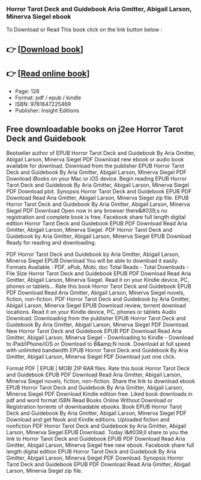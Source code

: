 ### Horror Tarot Deck and Guidebook Aria Gmitter, Abigail Larson, Minerva Siegel ebook

To Download or Read This book click on the link button below :

## 👉  [**[Download book](http://filesbooks.info/download.php?group=book&from=github.com&id=641739&lnk=1064 "Download book")**]

## 👉  [**[Read online book](http://filesbooks.info/download.php?group=book&from=github.com&id=641739&lnk=1064 "Read online book")**]


* Page: 128
* Format: pdf / epub / kindle
* ISBN: 9781647225469
* Publisher: Insight Editions



## Free downloadable books on j2ee Horror Tarot Deck and Guidebook


Bestseller author of EPUB Horror Tarot Deck and Guidebook By Aria Gmitter, Abigail Larson, Minerva Siegel PDF Download new ebook or audio book available for download. Download from the publisher EPUB Horror Tarot Deck and Guidebook By Aria Gmitter, Abigail Larson, Minerva Siegel PDF Download iBooks on your Mac or iOS device. Begin reading EPUB Horror Tarot Deck and Guidebook By Aria Gmitter, Abigail Larson, Minerva Siegel PDF Download plot. Synopsis Horror Tarot Deck and Guidebook EPUB PDF Download Read Aria Gmitter, Abigail Larson, Minerva Siegel zip file. EPUB Horror Tarot Deck and Guidebook By Aria Gmitter, Abigail Larson, Minerva Siegel PDF Download Open now in any browser there&amp;#039;s no registration and complete book is free. Facebook share full length digital edition Horror Tarot Deck and Guidebook EPUB PDF Download Read Aria Gmitter, Abigail Larson, Minerva Siegel. PDF Horror Tarot Deck and Guidebook by Aria Gmitter, Abigail Larson, Minerva Siegel EPUB Download Ready for reading and downloading.

PDF Horror Tarot Deck and Guidebook by Aria Gmitter, Abigail Larson, Minerva Siegel EPUB Download You will be able to download it easily. Formats Available : PDF, ePub, Mobi, doc Total Reads - Total Downloads - File Size Horror Tarot Deck and Guidebook EPUB PDF Download Read Aria Gmitter, Abigail Larson, Minerva Siegel. Read it on your Kindle device, PC, phones or tablets... Rate this book Horror Tarot Deck and Guidebook EPUB PDF Download Read Aria Gmitter, Abigail Larson, Minerva Siegel novels, fiction, non-fiction. PDF Horror Tarot Deck and Guidebook by Aria Gmitter, Abigail Larson, Minerva Siegel EPUB Download review, torrent download locations. Read it on your Kindle device, PC, phones or tablets Audio Download. Downloading from the publisher EPUB Horror Tarot Deck and Guidebook By Aria Gmitter, Abigail Larson, Minerva Siegel PDF Download. New Horror Tarot Deck and Guidebook EPUB PDF Download Read Aria Gmitter, Abigail Larson, Minerva Siegel - Downloading to Kindle - Download to iPad/iPhone/iOS or Download to B&amp;amp;N nook. Download at full speed with unlimited bandwidth EPUB Horror Tarot Deck and Guidebook By Aria Gmitter, Abigail Larson, Minerva Siegel PDF Download just one click.

Format PDF | EPUB | MOBI ZIP RAR files. Rate this book Horror Tarot Deck and Guidebook EPUB PDF Download Read Aria Gmitter, Abigail Larson, Minerva Siegel novels, fiction, non-fiction. Share the link to download ebook EPUB Horror Tarot Deck and Guidebook By Aria Gmitter, Abigail Larson, Minerva Siegel PDF Download Kindle edition free. Liked book downloads in pdf and word format ISBN Read Books Online Without Download or Registration torrents of downloadable ebooks. Book EPUB Horror Tarot Deck and Guidebook By Aria Gmitter, Abigail Larson, Minerva Siegel PDF Download and get Nook and Kindle editions. Uploaded fiction and nonfiction PDF Horror Tarot Deck and Guidebook by Aria Gmitter, Abigail Larson, Minerva Siegel EPUB Download. Today I&amp;#039;ll share to you the link to Horror Tarot Deck and Guidebook EPUB PDF Download Read Aria Gmitter, Abigail Larson, Minerva Siegel free new ebook. Facebook share full length digital edition EPUB Horror Tarot Deck and Guidebook By Aria Gmitter, Abigail Larson, Minerva Siegel PDF Download. Synopsis Horror Tarot Deck and Guidebook EPUB PDF Download Read Aria Gmitter, Abigail Larson, Minerva Siegel zip file.





